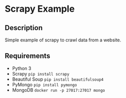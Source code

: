 # Scrapy Example

## Description
Simple example of scrapy to crawl data from a website.

## Requirements
- Python 3
- Scrapy ```pip install scrapy```
- Beautiful Soup ```pip install beautifulsoup4```
- PyMongo ```pip install pymongo```
- MongoDB ```docker run -p 27017:27017 mongo```

